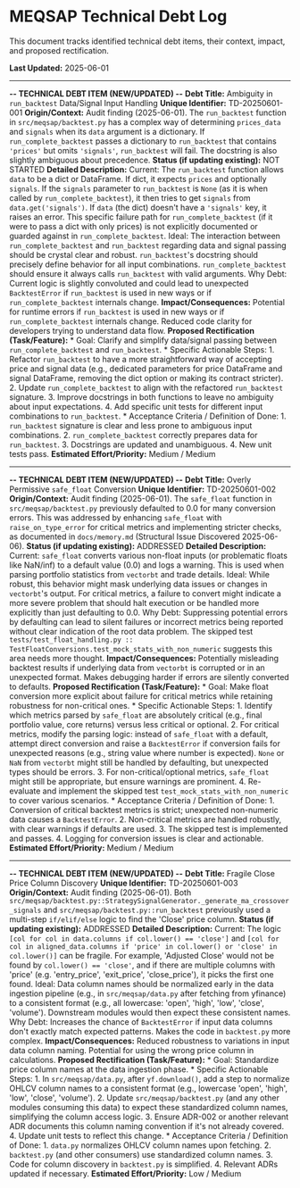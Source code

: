 # MEQSAP Technical Debt Log

This document tracks identified technical debt items, their context, impact, and proposed rectification.

**Last Updated:** 2025-06-01

---
**-- TECHNICAL DEBT ITEM (NEW/UPDATED) --**
**Debt Title:** Ambiguity in `run_backtest` Data/Signal Input Handling
**Unique Identifier:** TD-20250601-001
**Origin/Context:** Audit finding (2025-06-01). The `run_backtest` function in `src/meqsap/backtest.py` has a complex way of determining `prices_data` and `signals` when its `data` argument is a dictionary. If `run_complete_backtest` passes a dictionary to `run_backtest` that contains `'prices'` but omits `'signals'`, `run_backtest` will fail. The docstring is also slightly ambiguous about precedence.
**Status (if updating existing):** NOT STARTED
**Detailed Description:**
    Current: The `run_backtest` function allows `data` to be a dict or DataFrame. If dict, it expects `prices` and optionally `signals`. If the `signals` parameter to `run_backtest` is `None` (as it is when called by `run_complete_backtest`), it then tries to get `signals` from `data.get('signals')`. If `data` (the dict) doesn't have a `'signals'` key, it raises an error. This specific failure path for `run_complete_backtest` (if it were to pass a dict with only prices) is not explicitly documented or guarded against in `run_complete_backtest`.
    Ideal: The interaction between `run_complete_backtest` and `run_backtest` regarding data and signal passing should be crystal clear and robust. `run_backtest`'s docstring should precisely define behavior for all input combinations. `run_complete_backtest` should ensure it always calls `run_backtest` with valid arguments.
    Why Debt: Current logic is slightly convoluted and could lead to unexpected `BacktestError` if `run_backtest` is used in new ways or if `run_complete_backtest` internals change.
**Impact/Consequences:** Potential for runtime errors if `run_backtest` is used in new ways or if `run_complete_backtest` internals change. Reduced code clarity for developers trying to understand data flow.
**Proposed Rectification (Task/Feature):**
    * Goal: Clarify and simplify data/signal passing between `run_complete_backtest` and `run_backtest`.
    * Specific Actionable Steps:
        1.  Refactor `run_backtest` to have a more straightforward way of accepting price and signal data (e.g., dedicated parameters for price DataFrame and signal DataFrame, removing the dict option or making its contract stricter).
        2.  Update `run_complete_backtest` to align with the refactored `run_backtest` signature.
        3.  Improve docstrings in both functions to leave no ambiguity about input expectations.
        4.  Add specific unit tests for different input combinations to `run_backtest`.
    * Acceptance Criteria / Definition of Done:
        1.  `run_backtest` signature is clear and less prone to ambiguous input combinations.
        2.  `run_complete_backtest` correctly prepares data for `run_backtest`.
        3.  Docstrings are updated and unambiguous.
        4.  New unit tests pass.
**Estimated Effort/Priority:** Medium / Medium

---
**-- TECHNICAL DEBT ITEM (NEW/UPDATED) --**
**Debt Title:** Overly Permissive `safe_float` Conversion
**Unique Identifier:** TD-20250601-002
**Origin/Context:** Audit finding (2025-06-01). The `safe_float` function in `src/meqsap/backtest.py` previously defaulted to 0.0 for many conversion errors. This was addressed by enhancing `safe_float` with `raise_on_type_error` for critical metrics and implementing stricter checks, as documented in `docs/memory.md` (Structural Issue Discovered 2025-06-06).
**Status (if updating existing):** ADDRESSED
**Detailed Description:**
    Current: `safe_float` converts various non-float inputs (or problematic floats like NaN/inf) to a default value (0.0) and logs a warning. This is used when parsing portfolio statistics from `vectorbt` and trade details.
    Ideal: While robust, this behavior might mask underlying data issues or changes in `vectorbt`'s output. For critical metrics, a failure to convert might indicate a more severe problem that should halt execution or be handled more explicitly than just defaulting to 0.0.
    Why Debt: Suppressing potential errors by defaulting can lead to silent failures or incorrect metrics being reported without clear indication of the root data problem. The skipped test `tests/test_float_handling.py :: TestFloatConversions.test_mock_stats_with_non_numeric` suggests this area needs more thought.
**Impact/Consequences:** Potentially misleading backtest results if underlying data from `vectorbt` is corrupted or in an unexpected format. Makes debugging harder if errors are silently converted to defaults.
**Proposed Rectification (Task/Feature):**
    * Goal: Make float conversion more explicit about failure for critical metrics while retaining robustness for non-critical ones.
    * Specific Actionable Steps:
        1.  Identify which metrics parsed by `safe_float` are absolutely critical (e.g., final portfolio value, core returns) versus less critical or optional.
        2.  For critical metrics, modify the parsing logic: instead of `safe_float` with a default, attempt direct conversion and raise a `BacktestError` if conversion fails for unexpected reasons (e.g., string value where number is expected). `None` or `NaN` from `vectorbt` might still be handled by defaulting, but unexpected types should be errors.
        3.  For non-critical/optional metrics, `safe_float` might still be appropriate, but ensure warnings are prominent.
        4.  Re-evaluate and implement the skipped test `test_mock_stats_with_non_numeric` to cover various scenarios.
    * Acceptance Criteria / Definition of Done:
        1.  Conversion of critical backtest metrics is strict; unexpected non-numeric data causes a `BacktestError`.
        2.  Non-critical metrics are handled robustly, with clear warnings if defaults are used.
        3.  The skipped test is implemented and passes.
        4.  Logging for conversion issues is clear and actionable.
**Estimated Effort/Priority:** Medium / Medium

---
**-- TECHNICAL DEBT ITEM (NEW/UPDATED) --**
**Debt Title:** Fragile Close Price Column Discovery
**Unique Identifier:** TD-20250601-003
**Origin/Context:** Audit finding (2025-06-01). Both `src/meqsap/backtest.py::StrategySignalGenerator._generate_ma_crossover_signals` and `src/meqsap/backtest.py::run_backtest` previously used a multi-step `if/elif/else` logic to find the 'Close' price column.
**Status (if updating existing):** ADDRESSED
**Detailed Description:**
    Current: The logic `[col for col in data.columns if col.lower() == 'close']` and `[col for col in aligned_data.columns if 'price' in col.lower() or 'close' in col.lower()]` can be fragile. For example, 'Adjusted Close' would not be found by `col.lower() == 'close'`, and if there are multiple columns with 'price' (e.g. 'entry_price', 'exit_price', 'close_price'), it picks the first one found.
    Ideal: Data column names should be normalized early in the data ingestion pipeline (e.g., in `src/meqsap/data.py` after fetching from yfinance) to a consistent format (e.g., all lowercase: 'open', 'high', 'low', 'close', 'volume'). Downstream modules would then expect these consistent names.
    Why Debt: Increases the chance of `BacktestError` if input data columns don't exactly match expected patterns. Makes the code in `backtest.py` more complex.
**Impact/Consequences:** Reduced robustness to variations in input data column naming. Potential for using the wrong price column in calculations.
**Proposed Rectification (Task/Feature):**
    * Goal: Standardize price column names at the data ingestion phase.
    * Specific Actionable Steps:
        1.  In `src/meqsap/data.py`, after `yf.download()`, add a step to normalize OHLCV column names to a consistent format (e.g., lowercase 'open', 'high', 'low', 'close', 'volume').
        2.  Update `src/meqsap/backtest.py` (and any other modules consuming this data) to expect these standardized column names, simplifying the column access logic.
        3.  Ensure ADR-002 or another relevant ADR documents this column naming convention if it's not already covered.
        4.  Update unit tests to reflect this change.
    * Acceptance Criteria / Definition of Done:
        1.  `data.py` normalizes OHLCV column names upon fetching.
        2.  `backtest.py` (and other consumers) use standardized column names.
        3.  Code for column discovery in `backtest.py` is simplified.
        4.  Relevant ADRs updated if necessary.
**Estimated Effort/Priority:** Low / Medium
